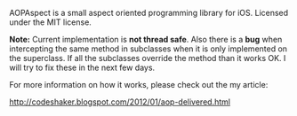 AOPAspect is a small aspect oriented programming library for iOS. Licensed under the MIT license.

**Note:** Current implementation is **not thread safe**. Also there is a **bug** when intercepting the same method in subclasses when it is only implemented on the superclass. If all the subclasses override the method than it works OK. I will try to fix these in the next few days.

For more information on how it works, please check out the my article:

<http://codeshaker.blogspot.com/2012/01/aop-delivered.html>
